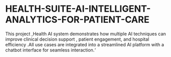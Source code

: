 # HEALTH-SUITE-AI-INTELLIGENT-ANALYTICS-FOR-PATIENT-CARE
This  project ,Health AI system demonstrates how multiple AI techniques can improve clinical decision support , patient engagement, and hospital efficiency .All use cases are integrated into  a streamlined AI platform with a chatbot interface for seamless interaction.‘ 
